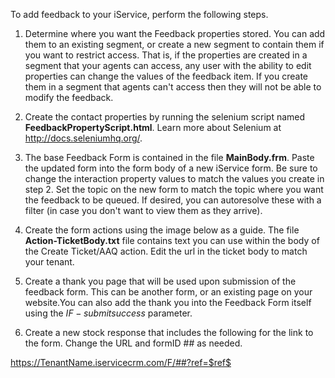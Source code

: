 To add feedback to your iService, perform the following steps.

1. Determine where you want the Feedback properties stored. You can add them to an existing segment, or create a new segment to contain them if you want to restrict access. That is, if the properties are created in a segment that your agents can access, any user with the ability to edit properties can change the values of the feedback item. If you create them in a segment that agents can't access then they will not be able to modify the feedback.

2. Create the contact properties by running the selenium script named **FeedbackPropertyScript.html**. Learn more about Selenium at http://docs.seleniumhq.org/.

3. The base Feedback Form is contained in the file **MainBody.frm**. Paste the updated form into the form body of a new iService form. Be sure to change the interaction property values to match the values you create in step 2. Set the topic on the new form to match the topic where you want the feedback to be queued. If desired, you can autoresolve these with a filter (in case you don't want to view them as they arrive).

4. Create the form actions using the image below as a guide. The file **Action-TicketBody.txt** file contains text you can use within the body of the Create Ticket/AAQ action. Edit the url in the ticket body to match your tenant.

5. Create a thank you page that will be used upon submission of the feedback form. This can be another form, or an existing page on your website.You can also add the thank you into the Feedback Form itself using the $IF -submitsuccess$ parameter.

6. Create a new stock response that includes the following for the link to the form. Change the URL and formID ## as needed.

https://TenantName.iservicecrm.com/F/##?ref=$ref$


